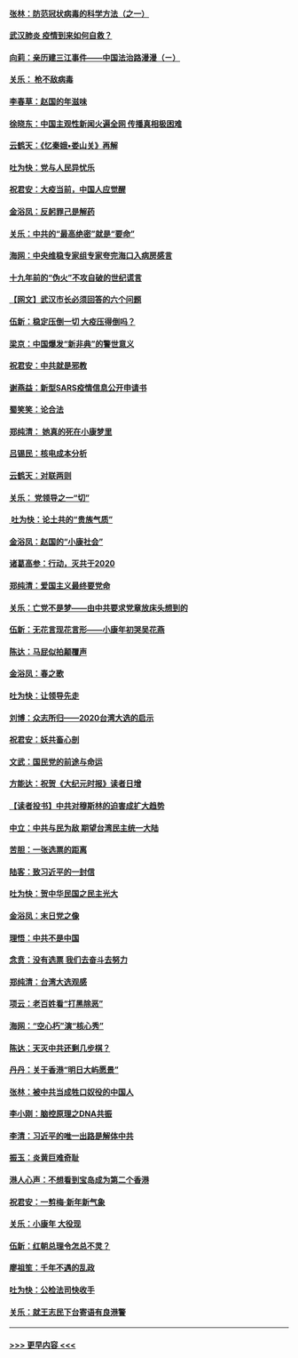 #### [张林：防范冠状病毒的科学方法（之一）](../pages/nsc993/n11828618.md?t=01291555) 
#### [武汉肺炎 疫情到来如何自救？](../pages/nsc993/n11827632.md?t=01291555) 
#### [向莉：亲历建三江事件——中国法治路漫漫（ㄧ）](../pages/nsc993/n11827190.md?t=01291555) 
#### [关乐： 枪不敌病毒](../pages/nsc993/n11826746.md?t=01291555) 
#### [李春草：赵国的年滋味](../pages/nsc993/n11826321.md?t=01291555) 
#### [徐晓东：中国主观性新闻火遍全网 传播真相极困难](../pages/nsc993/n11826508.md?t=01291555) 
#### [云鹤天：《忆秦娥▪娄山关》再解](../pages/nsc993/n11824682.md?t=01291555) 
#### [吐为快：党与人民异忧乐](../pages/nsc993/n11824660.md?t=01291555) 
#### [祝君安：大疫当前，中国人应觉醒](../pages/nsc993/n11821946.md?t=01291555) 
#### [金浴凤：反躬罪己是解药](../pages/nsc993/n11820280.md?t=01291555) 
#### [关乐：中共的“最高绝密”就是“要命”](../pages/nsc993/n11816946.md?t=01291555) 
#### [海网：中央维稳专家组专家夸完海口入病房感言](../pages/nsc993/n11815138.md?t=01291555) 
#### [十九年前的“伪火”不攻自破的世纪谎言](../pages/nsc993/n11813238.md?t=01291555) 
#### [【网文】武汉市长必须回答的六个问题](../pages/nsc993/n11813848.md?t=01291555) 
#### [伍新：稳定压倒一切 大疫压得倒吗？](../pages/nsc993/n11812634.md?t=01291555) 
#### [梁京：中国爆发“新非典”的警世意义](../pages/nsc993/n11812554.md?t=01291555) 
#### [祝君安：中共就是邪教](../pages/nsc993/n11812431.md?t=01291555) 
#### [谢燕益：新型SARS疫情信息公开申请书](../pages/nsc993/n11808840.md?t=01291555) 
#### [蜀笑笑：论合法](../pages/nsc993/n11808064.md?t=01291555) 
#### [郑纯清： 她真的死在小康梦里](../pages/nsc993/n11806623.md?t=01291555) 
#### [吕锡民：核电成本分析](../pages/nsc993/n11806284.md?t=01291555) 
#### [云鹤天：对联两则](../pages/nsc993/n11805957.md?t=01291555) 
#### [关乐： 党领导之一“切”](../pages/nsc993/n11804505.md?t=01291555) 
#### [ 吐为快：论土共的“贵族气质”](../pages/nsc993/n11804490.md?t=01291555) 
#### [金浴凤：赵国的“小康社会”](../pages/nsc993/n11804452.md?t=01291555) 
#### [诸葛高参：行动，灭共于2020](../pages/nsc993/n11804120.md?t=01291555) 
#### [郑纯清：爱国主义最终要党命](../pages/nsc993/n11802197.md?t=01291555) 
#### [关乐：亡党不是梦——由中共要求党章放床头想到的](../pages/nsc993/n11802156.md?t=01291555) 
#### [伍新：无花言现花言形——小康年初哭吴花燕](../pages/nsc993/n11800044.md?t=01291555) 
#### [陈达：马屁似拍颠覆声](../pages/nsc993/n11800010.md?t=01291555) 
#### [金浴凤：春之歌](../pages/nsc993/n11797687.md?t=01291555) 
#### [吐为快：让领导先走](../pages/nsc993/n11797512.md?t=01291555) 
#### [刘博：众志所归——2020台湾大选的启示](../pages/nsc993/n11796878.md?t=01291555) 
#### [祝君安：妖共畜心剖](../pages/nsc993/n11794273.md?t=01291555) 
#### [文武：国民党的前途与命运](../pages/nsc993/n11794198.md?t=01291555) 
#### [方能达：祝贺《大纪元时报》读者日增](../pages/nsc993/n11793807.md?t=01291555) 
#### [【读者投书】中共对穆斯林的迫害成扩大趋势](../pages/nsc993/n11791371.md?t=01291555) 
#### [中立：中共与民为敌 期望台湾民主统一大陆](../pages/nsc993/n11790392.md?t=01291555) 
#### [苦胆：一张选票的距离](../pages/nsc993/n11788914.md?t=01291555) 
#### [陆客：致习近平的一封信](../pages/nsc993/n11788867.md?t=01291555) 
#### [吐为快：贺中华民国之民主光大](../pages/nsc993/n11788618.md?t=01291555) 
#### [金浴凤：末日党之像](../pages/nsc993/n11787475.md?t=01291555) 
#### [理悟：中共不是中国](../pages/nsc993/n11787463.md?t=01291555) 
#### [念贲：没有选票  我们去奋斗去努力](../pages/nsc993/n11787398.md?t=01291555) 
#### [郑纯清：台湾大选观感](../pages/nsc993/n11786210.md?t=01291555) 
#### [项云：老百姓看“打黑除恶”](../pages/nsc993/n11785398.md?t=01291555) 
#### [海网：“空心朽”演“核心秀”](../pages/nsc993/n11783874.md?t=01291555) 
#### [陈达：天灭中共还剩几步棋？](../pages/nsc993/n11783719.md?t=01291555) 
#### [丹丹：关于香港“明日大屿愿景”](../pages/nsc993/n11783273.md?t=01291555) 
#### [张林：被中共当成牲口奴役的中国人](../pages/nsc993/n11782397.md?t=01291555) 
#### [李小刚：脑控原理之DNA共振](../pages/nsc993/n11780962.md?t=01291555) 
#### [李清：习近平的唯一出路是解体中共](../pages/nsc993/n11780866.md?t=01291555) 
#### [振玉：炎黄巨难奇耻](../pages/nsc993/n11779632.md?t=01291555) 
#### [港人心声：不想看到宝岛成为第二个香港](../pages/nsc993/n11778817.md?t=01291555) 
#### [祝君安：一剪梅‧新年新气象](../pages/nsc993/n11776340.md?t=01291555) 
#### [关乐：小康年 大役现](../pages/nsc993/n11774213.md?t=01291555) 
#### [伍新：红朝总理令怎总不灵？](../pages/nsc993/n11770813.md?t=01291555) 
#### [廖祖笙：千年不遇的乱政](../pages/nsc993/n11770373.md?t=01291555) 
#### [吐为快：公检法司快收手](../pages/nsc993/n11770359.md?t=01291555) 
#### [关乐：就王志民下台寄语有良港警](../pages/nsc993/n11769903.md?t=01291555) 

----
#### [ >>> 更早内容 <<< ](../indexes/nsc993-earlier.md)
